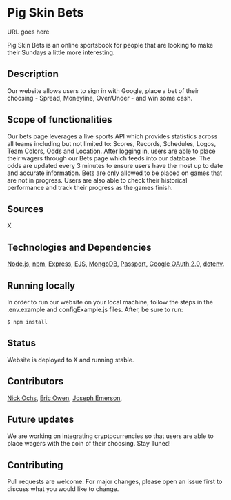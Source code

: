 # Pig Skin Bets

URL goes here

Pig Skin Bets is an online sportsbook for people that are looking to make their Sundays a little more interesting.

## Description

Our website allows users to sign in with Google, place a bet of their choosing - Spread, Moneyline, Over/Under - and win some cash.

## Scope of functionalities

Our bets page leverages a live sports API which provides statistics across all teams including but not limited to: Scores, Records, Schedules, Logos, Team Colors, Odds and Location. After logging in, users are able to place their wagers through our Bets page which feeds into our database. The odds are updated every 3 minutes to ensure users have the most up to date and accurate information. Bets are only allowed to be placed on games that are not in progress. Users are also able to check their historical performance and track their progress as the games finish.

## Sources

X

## Technologies and Dependencies

[Node.js](https://nodejs.org/en/), [npm](https://www.npmjs.com/), [Express](https://expressjs.com/), [EJS](https://ejs.co/), [MongoDB](https://www.mongodb.com/), [Passport](http://www.passportjs.org/), [Google OAuth 2.0](http://www.passportjs.org/packages/passport-google-oauth20/), [dotenv](https://www.npmjs.com/package/dotenv).

## Running locally

In order to run our website on your local machine, follow the steps in the .env.example and configExample.js files. After, be sure to run:

```
$ npm install
```

## Status

Website is deployed to X and running stable.

## Contributors

[Nick Ochs](https://github.com/n-ochs),
[Eric Owen](https://github.com/eric-owen),
[Joseph Emerson](https://github.com/Joe-dev13),

## Future updates

We are working on integrating cryptocurrencies so that users are able to place wagers with the coin of their choosing. Stay Tuned!

## Contributing

Pull requests are welcome. For major changes, please open an issue first to discuss what you would like to change.
